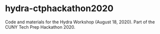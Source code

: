 # hydra-ctphackathon2020
Code and materials for the Hydra Workshop (August 18, 2020). Part of the CUNY Tech Prep Hackathon 2020.
